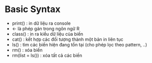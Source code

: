 # Basic Syntax

* print() : in dữ liệu ra console
* <- là phép gán trong ngôn ngữ R
* class() : in ra kiểu dữ liệu của biến
* cat() : kết hợp các đối tượng thành một bản in liên tục
* ls() : tìm các biến hiện đang tồn tại (cho phép lọc theo pattern, ..)
* rm() : xóa biến
* rm(list = ls()) : xóa tất cả các biến
